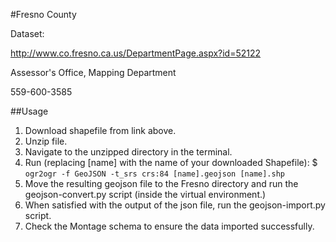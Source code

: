 #Fresno County

Dataset:

http://www.co.fresno.ca.us/DepartmentPage.aspx?id=52122

Assessor's Office, Mapping Department

559-600-3585

##Usage
1.  Download shapefile from link above.
2.  Unzip file.
3.  Navigate to the unzipped directory in the terminal.
4.  Run (replacing [name] with the name of your downloaded Shapefile): $ `ogr2ogr -f GeoJSON -t_srs crs:84 [name].geojson [name].shp`
5.  Move the resulting geojson file to the Fresno directory and run the geojson-convert.py script (inside the virtual environment.)
6.  When satisfied with the output of the json file, run the geojson-import.py script.
7.  Check the Montage schema to ensure the data imported successfully.
